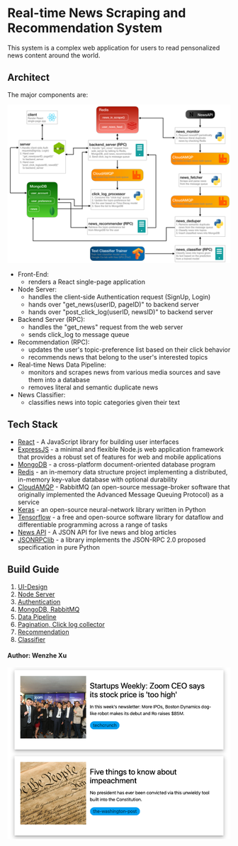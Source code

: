 # Real-time News Scraping and Recommendation System

This system is a complex web application for users to read pensonalized news content around the world. 

## Architect

The major components are:

![project-architect](./readme_figs/project_architect.png)

* Front-End: 
	* renders a React single-page application
* Node Server:
	* handles the client-side Authentication request (SignUp, Login)
	* hands over "get\_news(userID, pageID)" to backend server
	* hands over "post\_click\_log(userID, newsID)" to backend server
* Backend Server (RPC):
	* handles the "get_news" request from the web server
	* sends click\_log to message queue
* Recommendation (RPC):
	* updates the user's topic-preference list based on their click behavior
	* recommends news that belong to the user's interested topics
* Real-time News Data Pipeline:
	* monitors and scrapes news from various media sources and save them into a database
	* removes literal and semantic duplicate news
* News Classifier:
	* classifies news into topic categories given their text

## Tech Stack

* [React](https://reactjs.org) - A JavaScript library for building user interfaces
* [ExpressJS](https://expressjs.com) - a minimal and flexible Node.js web application framework that provides a robust set of features for web and mobile applications
* [MongoDB](https://www.mongodb.com) - a cross-platform document-oriented database program
* [Redis](https://redis.io) - an in-memory data structure project implementing a distributed, in-memory key-value database with optional durability
* [CloudAMQP](https://www.cloudamqp.com) - RabbitMQ (an open-source message-broker software that originally implemented the Advanced Message Queuing Protocol) as a service 
* [Keras](https://keras.io) - an open-source neural-network library written in Python
* [Tensorflow](https://www.tensorflow.org) - a free and open-source software library for dataflow and differentiable programming across a range of tasks
* [News API](https://newsapi.org) - A JSON API for live news and blog articles
* [JSONRPClib](https://jsonrpclib-pelix.readthedocs.io/en/latest/) - a library implements the JSON-RPC 2.0 proposed specification in pure Python

## Build Guide

1. [UI-Design](./build_guide/part1-ui-design.md)
2. [Node Server](./build_guide/part2-node-server.md)
3. [Authentication](./build_guide/part3-authentication.md)
4. [MongoDB, RabbitMQ](./build_guide/part4-mongodb-rabbitmq.md)
5. [Data Pipeline](./build_guide/part5-data-pipeline.md)
6. [Pagination, Click log collector](./build_guide/part6-pagination-click_log_collector.md)
7. [Recommendation](./build_guide/part7-recommendation.md)
8. [Classifier](./build_guide/part8-classifier.md)

#### Author: Wenzhe Xu

![app-screenshot](./readme_figs/react-screenshot.png)




